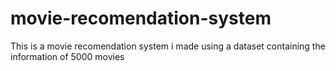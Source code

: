 # movie-recomendation-system
This is a movie recomendation system i made using a dataset containing the information of 5000 movies
